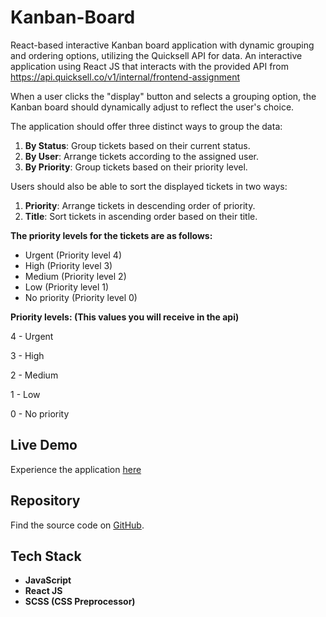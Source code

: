 # Kanban-Board

React-based interactive Kanban board application with dynamic grouping and ordering options, utilizing the Quicksell API for data.
An interactive application using React JS that interacts with the provided API from https://api.quicksell.co/v1/internal/frontend-assignment

When a user clicks the "display" button and selects a grouping option, the Kanban board should dynamically adjust to reflect the user's choice.

The application should offer three distinct ways to group the data:

1. **By Status**: Group tickets based on their current status.
2. **By User**: Arrange tickets according to the assigned user.
3. **By Priority**: Group tickets based on their priority level.

Users should also be able to sort the displayed tickets in two ways:

1. **Priority**: Arrange tickets in descending order of priority.
2. **Title**: Sort tickets in ascending order based on their title.

**The priority levels for the tickets are as follows:**

- Urgent (Priority level 4)
- High (Priority level 3)
- Medium (Priority level 2)
- Low (Priority level 1)
- No priority (Priority level 0)

**Priority levels: (This values you will receive in the api)**

4 - Urgent

3 - High

2 - Medium

1 - Low

0 - No priority

## Live Demo

Experience the application [here](https://kanban-board-2-7t0f.onrender.com)

## Repository

Find the source code on [GitHub](https://github.com/GitHub-Akshat/Kanban-Board).

## Tech Stack

- **JavaScript**
- **React JS**
- **SCSS (CSS Preprocessor)**

